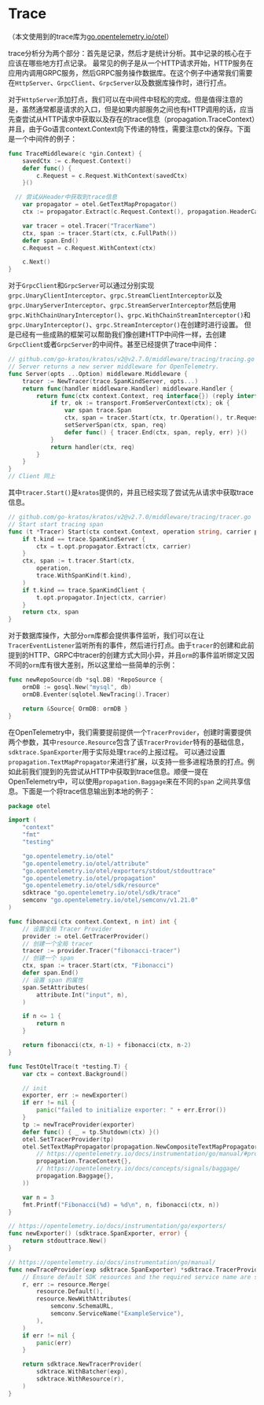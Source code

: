 # Trace

（本文使用到的trace库为[go.opentelemetry.io/otel](https://github.com/open-telemetry/opentelemetry-go)）

trace分析分为两个部分：首先是记录，然后才是统计分析。其中记录的核心在于应该在哪些地方打点记录。
最常见的例子是从一个HTTP请求开始，HTTP服务在应用内调用GRPC服务，然后GRPC服务操作数据库。在这个例子中通常我们需要在`HttpServer`、`GrpcClient`、`GrpcServer`以及数据库操作时，进行打点。

对于`HttpServer`添加打点，我们可以在中间件中轻松的完成。但是值得注意的是，虽然通常都是请求的入口，但是如果内部服务之间也有HTTP调用的话，应当先查尝试从HTTP请求中获取以及存在的trace信息（propagation.TraceContext）并且，由于Go语言context.Context向下传递的特性，需要注意ctx的保存。下面是一个中间件的例子：
```go
func TraceMiddleware(c *gin.Context) {
	savedCtx := c.Request.Context()
	defer func() {
		c.Request = c.Request.WithContext(savedCtx)
	}()

  // 尝试从Header中获取到trace信息
	var propagator = otel.GetTextMapPropagator()
	ctx := propagator.Extract(c.Request.Context(), propagation.HeaderCarrier(c.Request.Header))

	var tracer = otel.Tracer("TracerName")
	ctx, span := tracer.Start(ctx, c.FullPath())
	defer span.End()
	c.Request = c.Request.WithContext(ctx)

	c.Next()
}
```



对于`GrpcClient`和`GrpcServer`可以通过分别实现`grpc.UnaryClientInterceptor`、`grpc.StreamClientInterceptor`以及`grpc.UnaryServerInterceptor`、`grpc.StreamServerInterceptor`然后使用`grpc.WithChainUnaryInterceptor()`、`grpc.WithChainStreamInterceptor()`和`grpc.UnaryInterceptor()`、`grpc.StreamInterceptor()`在创建时进行设置。
但是已经有一些成熟的框架可以帮助我们像创建HTTP中间件一样，去创建`GrpcClient`或者`GrpcServer`的中间件。甚至已经提供了trace中间件：

```go
// github.com/go-kratos/kratos/v2@v2.7.0/middleware/tracing/tracing.go
// Server returns a new server middleware for OpenTelemetry.
func Server(opts ...Option) middleware.Middleware {
	tracer := NewTracer(trace.SpanKindServer, opts...)
	return func(handler middleware.Handler) middleware.Handler {
		return func(ctx context.Context, req interface{}) (reply interface{}, err error) {
			if tr, ok := transport.FromServerContext(ctx); ok {
				var span trace.Span
				ctx, span = tracer.Start(ctx, tr.Operation(), tr.RequestHeader())
				setServerSpan(ctx, span, req)
				defer func() { tracer.End(ctx, span, reply, err) }()
			}
			return handler(ctx, req)
		}
	}
}
// Client 同上
```

其中`tracer.Start()`是`kratos`提供的，并且已经实现了尝试先从请求中获取trace信息。
```go
// github.com/go-kratos/kratos/v2@v2.7.0/middleware/tracing/tracer.go
// Start start tracing span
func (t *Tracer) Start(ctx context.Context, operation string, carrier propagation.TextMapCarrier) (context.Context, trace.Span) {
	if t.kind == trace.SpanKindServer {
		ctx = t.opt.propagator.Extract(ctx, carrier)
	}
	ctx, span := t.tracer.Start(ctx,
		operation,
		trace.WithSpanKind(t.kind),
	)
	if t.kind == trace.SpanKindClient {
		t.opt.propagator.Inject(ctx, carrier)
	}
	return ctx, span
}
```



对于数据库操作，大部分`orm`库都会提供事件监听，我们可以在让`TracerEventListener`监听所有的事件，然后进行打点。由于`tracer`的创建和此前提到的HTTP、GRPC中tracer的创建方式大同小异，并且`orm`的事件监听绑定又因不同的`orm`库有很大差别，所以这里给一些简单的示例：

```go
func newRepoSource(db *sql.DB) *RepoSource {
	ormDB := gosql.New("mysql", db)
	ormDB.Eventer(sqlotel.NewTracing().Tracer)

	return &Source{	OrmDB: ormDB }
}
```



在OpenTelemetry中，我们需要提前提供一个`TracerProvider`，创建时需要提供两个参数，其中`resource.Resource`包含了该`TracerProvider`特有的基础信息，`sdktrace.SpanExporter`用于实际处理`trace`的上报过程。
可以通过设置`propagation.TextMapPropagator`来进行扩展，以支持一些多进程场景的打点。例如此前我们提到的先尝试从HTTP中获取到trace信息。顺便一提在OpenTelemetry中，可以使用`propagation.Baggage`来在不同的`span` 之间共享信息。下面是一个将trace信息输出到本地的例子：

```go
package otel

import (
	"context"
	"fmt"
	"testing"

	"go.opentelemetry.io/otel"
	"go.opentelemetry.io/otel/attribute"
	"go.opentelemetry.io/otel/exporters/stdout/stdouttrace"
	"go.opentelemetry.io/otel/propagation"
	"go.opentelemetry.io/otel/sdk/resource"
	sdktrace "go.opentelemetry.io/otel/sdk/trace"
	semconv "go.opentelemetry.io/otel/semconv/v1.21.0"
)

func fibonacci(ctx context.Context, n int) int {
	// 设置全局 Tracer Provider
	provider := otel.GetTracerProvider()
	// 创建一个全局 tracer
	tracer := provider.Tracer("fibonacci-tracer")
	// 创建一个 span
	ctx, span := tracer.Start(ctx, "Fibonacci")
	defer span.End()
	// 设置 span 的属性
	span.SetAttributes(
		attribute.Int("input", n),
	)

	if n <= 1 {
		return n
	}

	return fibonacci(ctx, n-1) + fibonacci(ctx, n-2)
}

func TestOtelTrace(t *testing.T) {
	var ctx = context.Background()

	// init
	exporter, err := newExporter()
	if err != nil {
		panic("failed to initialize exporter: " + err.Error())
	}
	tp := newTraceProvider(exporter)
	defer func() { _ = tp.Shutdown(ctx) }()
	otel.SetTracerProvider(tp)
	otel.SetTextMapPropagator(propagation.NewCompositeTextMapPropagator(
		// https://opentelemetry.io/docs/instrumentation/go/manual/#propagators-and-context
		propagation.TraceContext{},
		// https://opentelemetry.io/docs/concepts/signals/baggage/
		propagation.Baggage{},
	))

	var n = 3
	fmt.Printf("Fibonacci(%d) = %d\n", n, fibonacci(ctx, n))
}

// https://opentelemetry.io/docs/instrumentation/go/exporters/
func newExporter() (sdktrace.SpanExporter, error) {
	return stdouttrace.New()
}

// https://opentelemetry.io/docs/instrumentation/go/manual/
func newTraceProvider(exp sdktrace.SpanExporter) *sdktrace.TracerProvider {
	// Ensure default SDK resources and the required service name are set.
	r, err := resource.Merge(
		resource.Default(),
		resource.NewWithAttributes(
			semconv.SchemaURL,
			semconv.ServiceName("ExampleService"),
		),
	)
	if err != nil {
		panic(err)
	}

	return sdktrace.NewTracerProvider(
		sdktrace.WithBatcher(exp),
		sdktrace.WithResource(r),
	)
}
```

